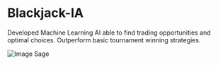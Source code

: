 # Blackjack-IA 
Developed Machine Learning AI able to find trading opportunities and optimal choices. Outperform basic tournament winning strategies.

![Image Sage](https://github.com/wlambert01/Blackjack-I.A/blob/master/docs/gif_blackjack.gif)
